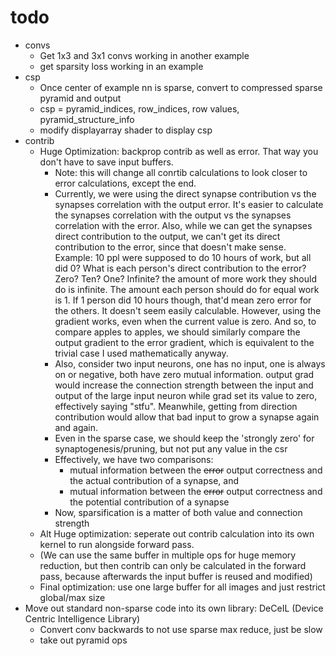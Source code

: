 # todo

* convs
  * Get 1x3 and 3x1 convs working in another example
  * get sparsity loss working in an example
* csp
  * Once center of example nn is sparse, convert to compressed sparse pyramid and output
  * csp = pyramid_indices, row_indices, row values, pyramid_structure_info
  * modify displayarray shader to display csp
* contrib
  * Huge Optimization: backprop contrib as well as error. That way you don't have to save input buffers.
    * Note: this will change all conrtib calculations to look closer to error calculations, except the end.
    * Currently, we were using the direct synapse contribution vs the synapses correlation with the output error. It's easier to calculate the synapses correlation with the output vs the synapses correlation with the error. Also, while we can get the synapses direct contribution to the output, we can't get its direct contribution to the error, since that doesn't make sense. Example: 10 ppl were supposed to do 10 hours of work, but all did 0? What is each person's direct contribution to the error? Zero? Ten? One? Infinite? the amount of more work they should do is infinite. The amount each person should do for equal work is 1. If 1 person did 10 hours though, that'd mean zero error for the others. It doesn't seem easily calculable. However, using the gradient works, even when the current value is zero. And so, to compare apples to apples, we should similarly compare the output gradient to the error gradient, which is equivalent to the trivial case I used mathematically anyway.
    * Also, consider two input neurons, one has no input, one is always on or negative, both have zero mutual information. output grad would increase the connection strength between the input and output of the large input neuron while grad set its value to zero, effectively saying "stfu". Meanwhile, getting from direction contribution would allow that bad input to grow a synapse again and again.
    * Even in the sparse case, we should keep the 'strongly zero' for synaptogenesis/pruning, but not put any value in the csr
    * Effectively, we have two comparisons: 
      * mutual information between the ~~error~~ output correctness and the actual contribution of a synapse, and 
      * mutual information between the ~~error~~ output correctness and the potential contribution of a synapse
    * Now, sparsification is a matter of both value and connection strength
  * Alt Huge optimization: seperate out contrib calculation into its own kernel to run alongside forward pass.
  * (We can use the same buffer in multiple ops for huge memory reduction, but then contrib can only be calculated in the forward pass, because afterwards the input buffer is reused and modified)
  * Final optimization: use one large buffer for all images and just restrict global/max size
* Move out standard non-sparse code into its own library: DeCeIL (Device Centric Intelligence Library)
  * Convert conv backwards to not use sparse max reduce, just be slow
  * take out pyramid ops